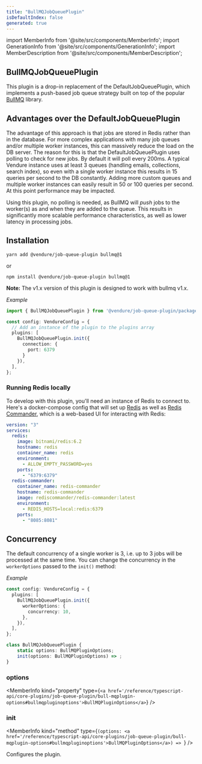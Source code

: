 ```yaml
---
title: "BullMQJobQueuePlugin"
isDefaultIndex: false
generated: true
---
```

<!-- This file was generated from the Vendure source. Do not modify. Instead, re-run the "docs:build" script -->
import MemberInfo from '@site/src/components/MemberInfo';
import GenerationInfo from '@site/src/components/GenerationInfo';
import MemberDescription from '@site/src/components/MemberDescription';


## BullMQJobQueuePlugin

<GenerationInfo sourceFile="packages/job-queue-plugin/src/bullmq/plugin.ts" sourceLine="102" packageName="@vendure/job-queue-plugin" />

This plugin is a drop-in replacement of the DefaultJobQueuePlugin, which implements a push-based
job queue strategy built on top of the popular [BullMQ](https://github.com/taskforcesh/bullmq) library.

## Advantages over the DefaultJobQueuePlugin

The advantage of this approach is that jobs are stored in Redis rather than in the database. For more complex
applications with many job queues and/or multiple worker instances, this can massively reduce the load on the
DB server. The reason for this is that the DefaultJobQueuePlugin uses polling to check for new jobs. By default
it will poll every 200ms. A typical Vendure instance uses at least 3 queues (handling emails, collections, search index),
so even with a single worker instance this results in 15 queries per second to the DB constantly. Adding more
custom queues and multiple worker instances can easily result in 50 or 100 queries per second. At this point
performance may be impacted.

Using this plugin, no polling is needed, as BullMQ will _push_ jobs to the worker(s) as and when they are added
to the queue. This results in significantly more scalable performance characteristics, as well as lower latency
in processing jobs.

## Installation

`yarn add @vendure/job-queue-plugin bullmq@1`

or

`npm install @vendure/job-queue-plugin bullmq@1`

**Note:** The v1.x version of this plugin is designed to work with bullmq v1.x.

*Example*

```ts
import { BullMQJobQueuePlugin } from '@vendure/job-queue-plugin/package/bullmq';

const config: VendureConfig = {
  // Add an instance of the plugin to the plugins array
  plugins: [
    BullMQJobQueuePlugin.init({
      connection: {
        port: 6379
      }
    }),
  ],
};
```

### Running Redis locally

To develop with this plugin, you'll need an instance of Redis to connect to. Here's a docker-compose config
that will set up [Redis](https://redis.io/) as well as [Redis Commander](https://github.com/joeferner/redis-commander),
which is a web-based UI for interacting with Redis:

```YAML
version: "3"
services:
  redis:
    image: bitnami/redis:6.2
    hostname: redis
    container_name: redis
    environment:
      - ALLOW_EMPTY_PASSWORD=yes
    ports:
      - "6379:6379"
  redis-commander:
    container_name: redis-commander
    hostname: redis-commander
    image: rediscommander/redis-commander:latest
    environment:
      - REDIS_HOSTS=local:redis:6379
    ports:
      - "8085:8081"
```

## Concurrency

The default concurrency of a single worker is 3, i.e. up to 3 jobs will be processed at the same time.
You can change the concurrency in the `workerOptions` passed to the `init()` method:

*Example*

```ts
const config: VendureConfig = {
  plugins: [
    BullMQJobQueuePlugin.init({
      workerOptions: {
        concurrency: 10,
      },
    }),
  ],
};
```

```ts title="Signature"
class BullMQJobQueuePlugin {
    static options: BullMQPluginOptions;
    init(options: BullMQPluginOptions) => ;
}
```

<div className="members-wrapper">

### options

<MemberInfo kind="property" type={`<a href='/reference/typescript-api/core-plugins/job-queue-plugin/bull-mqplugin-options#bullmqpluginoptions'>BullMQPluginOptions</a>`}   />


### init

<MemberInfo kind="method" type={`(options: <a href='/reference/typescript-api/core-plugins/job-queue-plugin/bull-mqplugin-options#bullmqpluginoptions'>BullMQPluginOptions</a>) => `}   />

Configures the plugin.


</div>
